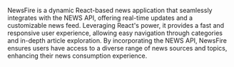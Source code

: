NewsFire is a dynamic React-based news application that seamlessly integrates with the NEWS API, offering real-time updates and a customizable news feed. Leveraging React's power, it provides a fast and responsive user experience, allowing easy navigation through categories and in-depth article exploration. By incorporating the NEWS API, NewsFire ensures users have access to a diverse range of news sources and topics, enhancing their news consumption experience.

